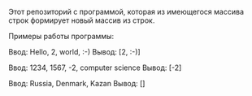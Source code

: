 Этот репозиторий с программой, которая из имеющегося массива строк формирует новый массив из строк.

Примеры работы программы:

Ввод: Hello, 2, world, :-)
Вывод: [2, :-)]

Ввод: 1234, 1567, -2, computer science
Вывод: [-2]

Ввод: Russia, Denmark, Kazan
Вывод: []
